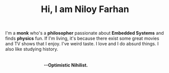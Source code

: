 <h1 align="center">Hi,  I am Niloy Farhan</h1>
<br/>
<p align="centr">I'm a <strong>monk</strong> who's a <strong>philosopher</strong> passionate about <strong>Embedded Systems</strong> and finds <strong>physics</strong> fun. If I'm living, it's because there exist some great movies and TV shows that I enjoy. I've weird taste. I love and I do absurd things. I also like studying history.<br><br>
 &nbsp; &nbsp; &nbsp; &nbsp; &nbsp; &nbsp; &nbsp; &nbsp; &nbsp; &nbsp; &nbsp; &nbsp; &nbsp; &nbsp; &nbsp; &nbsp; &nbsp; &nbsp; &nbsp; &nbsp; &nbsp; &nbsp; &nbsp; &nbsp; &nbsp; &nbsp; &nbsp; &nbsp; &nbsp; &nbsp; &nbsp; &nbsp; &nbsp; &nbsp; &nbsp; &nbsp; &nbsp; &nbsp; &nbsp; &nbsp; &nbsp; &nbsp; &nbsp; &nbsp; &nbsp; &nbsp; &nbsp; &nbsp; &nbsp; &nbsp; &nbsp; &nbsp; &nbsp; &nbsp; &nbsp; &nbsp; &nbsp; &nbsp; &nbsp; &nbsp; &nbsp; &nbsp; &nbsp; &nbsp; &nbsp; &nbsp; &nbsp; &nbsp; &nbsp;  &nbsp;  &nbsp; &nbsp; &nbsp; &nbsp; &nbsp; &nbsp; &nbsp; &nbsp; &nbsp; &nbsp;<strong>--Optimistic Nihilist.</strong>
<br/>
<br/>
